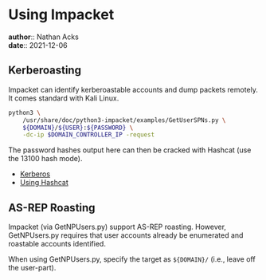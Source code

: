 # Using Impacket

**author**:: Nathan Acks  
**date**:: 2021-12-06

## Kerberoasting

Impacket can identify kerberoastable accounts and dump packets remotely. It comes standard with Kali Linux.

```bash
python3 \
	/usr/share/doc/python3-impacket/examples/GetUserSPNs.py \
	${DOMAIN}/${USER}:${PASSWORD} \
	-dc-ip $DOMAIN_CONTROLLER_IP -request
```

The password hashes output here can then be cracked with Hashcat (use the 13100 hash mode).

* [Kerberos](kerberos.md)
* [Using Hashcat](hashcat.md)

## AS-REP Roasting

Impacket (via GetNPUsers.py) support AS-REP roasting. However, GetNPUsers.py requires that user accounts already be enumerated and roastable accounts identified.

When using GetNPUsers.py, specify the target as `${DOMAIN}/` (i.e., leave off the user-part).
